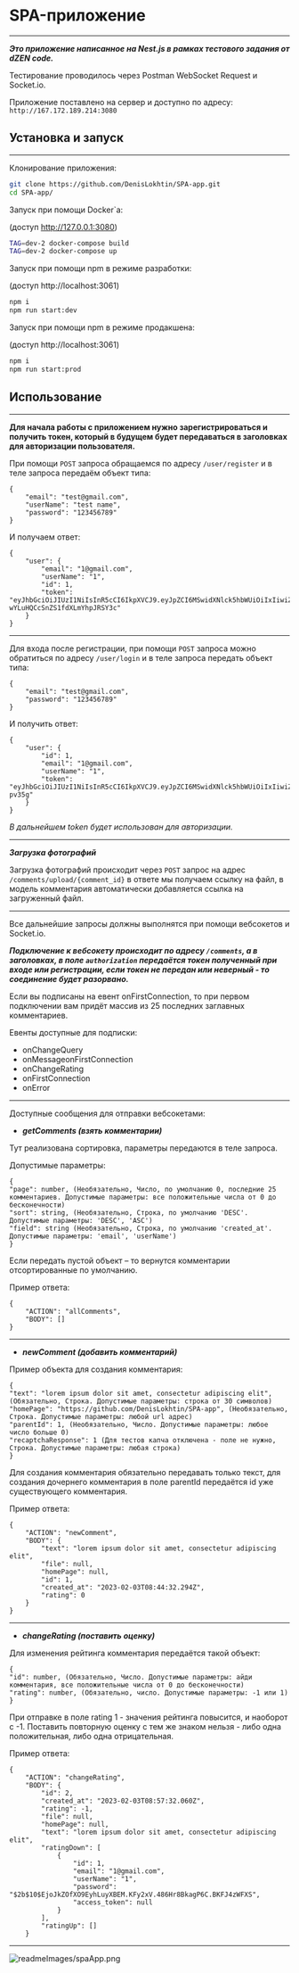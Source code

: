 # SPA-приложение

***
***Это приложение написанное на Nest.js в рамках тестового задания от dZEN code.***

Тестирование проводилось через Postman WebSocket Request и Socket.io.

Приложение поставлено на сервер и доступно по адресу: ```http://167.172.189.214:3080```

## Установка и запуск

***
Клонирование приложения:

```bash
git clone https://github.com/DenisLokhtin/SPA-app.git
cd SPA-app/
```

Запуск при помощи Docker`а:

(доступ http://127.0.0.1:3080)

```bash
TAG=dev-2 docker-compose build
TAG=dev-2 docker-compose up
```

Запуск при помощи npm в режиме разработки:

(доступ http://localhost:3061)

```bash
npm i
npm run start:dev
```

Запуск при помощи npm в режиме продакшена:

(доступ http://localhost:3061)

```bash
npm i
npm run start:prod
```

## Использование

***
**Для начала работы с приложением нужно зарегистрироваться и получить токен, который в будущем будет передаваться в
заголовках для авторизации пользователя.**

При помощи ```POST``` запроса обращаемся по адресу ```/user/register``` и в теле запроса передаём объект типа:

``` 
{
    "email": "test@gmail.com",
    "userName": "test name",
    "password": "123456789"
} 
```

И получаем ответ:

```
{
    "user": {
        "email": "1@gmail.com",
        "userName": "1",
        "id": 1,
        "token": "eyJhbGciOiJIUzI1NiIsInR5cCI6IkpXVCJ9.eyJpZCI6MSwidXNlck5hbWUiOiIxIiwiZW1haWwiOiIxQGdtYWlsLmNvbSIsImlhdCI6MTY3NTQwNDI0N30.gjXiupqo9Ta9Ba7-wYLuHQCcSnZS1fdXLmYhpJRSY3c"
    }
}
```

***

Для входа после регистрации, при помощи ```POST``` запроса можно обратиться по адресу ```/user/login``` и в теле
запроса передать объект типа:

``` 
{
    "email": "test@gmail.com",
    "password": "123456789"
} 
```

И получить ответ:

```
{
    "user": {
        "id": 1,
        "email": "1@gmail.com",
        "userName": "1",
        "token": "eyJhbGciOiJIUzI1NiIsInR5cCI6IkpXVCJ9.eyJpZCI6MSwidXNlck5hbWUiOiIxIiwiZW1haWwiOiIxQGdtYWlsLmNvbSIsImlhdCI6MTY3NTQwNDYxM30.l5giwu10zOByOi8LMz4CMrrJ91E4o7zhL4iaa-pv35g"
    }
}
```

*В дальнейшем token будет использован для авторизации.*

***
***Загрузка фотографий***

Загрузка фотографий происходит через ```POST``` запрос на адрес ```/comments/upload/{comment_id}``` в ответе мы
получаем ссылку на файл, в модель комментария автоматически добавляется ссылка на загруженный файл.

***

Все дальнейшие запросы должны выполнятся при помощи вебсокетов и Socket.io.

***Подключение к вебсокету происходит по адресу ```/comments```, а в заголовках, в поле ```authorization``` передаётся
токен полученный при входе или регистрации, если токен не передан или неверный - то соединение будет разорвано.***

Если вы подписаны на евент onFirstConnection, то при первом подключении вам придёт массив из 25 последних заглавных
комментариев.

Евенты доступные для подписки:

- onChangeQuery
- onMessageonFirstConnection
- onChangeRating
- onFirstConnection
- onError

***

Доступные сообщения для отправки вебсокетами:

- ***getComments (взять комментарии)***

Тут реализована сортировка, параметры передаются в теле запроса.

Допустимые параметры:

```
{
"page": number, (Необязательно, Число, по умолчанию 0, последние 25 комментариев. Допустимые параметры: все положительные числа от 0 до бесконечности)
"sort": string, (Необязательно, Строка, по умолчанию 'DESC'. Допустимые параметры: 'DESC', 'ASC')
"field": string (Необязательно, Строка, по умолчанию 'created_at'. Допустимые параметры: 'email', 'userName')
}
```

Если передать пустой объект – то вернутся комментарии отсортированные по умолчанию.

Пример ответа:

```
{
    "ACTION": "allComments",
    "BODY": []
}
```

***

- ***newComment (добавить комментарий)***

Пример объекта для создания комментария:

```
{
"text": "lorem ipsum dolor sit amet, consectetur adipiscing elit", (Обязательно, Строка. Допустимые параметры: строка от 30 символов)
"homePage": "https://github.com/DenisLokhtin/SPA-app", (Необязательно, Строка. Допустимые параметры: любой url адрес)
"parentId": 1, (Необязательно, Число. Допустимые параметры: любое число больше 0)
"recaptchaResponse": 1 (Для тестов капча отключена - поле не нужно, Строка. Допустимые параметры: любая строка)
}
```

Для создания комментария обязательно передавать только текст, для создания дочернего комментария в поле parentId
передаётся id уже существующего комментария.

Пример ответа:

```
{
    "ACTION": "newComment",
    "BODY": {
        "text": "lorem ipsum dolor sit amet, consectetur adipiscing elit",
        "file": null,
        "homePage": null,
        "id": 1,
        "created_at": "2023-02-03T08:44:32.294Z",
        "rating": 0
    }
}
```

***

- ***changeRating (поставить оценку)***

Для изменения рейтинга комментария передаётся такой объект:

```
{
"id": number, (Обязательно, Число. Допустимые параметры: айди комментария, все положительные числа от 0 до бесконечности)
"rating": number, (Обязательно, число. Допустимые параметры: -1 или 1)
}
```

При отправке в поле rating 1 - значения рейтинга повысится, и наоборот с -1. Поставить повторную оценку с тем же знаком
нельзя - либо одна положительная, либо одна отрицательная.

Пример ответа:

```
{
    "ACTION": "changeRating",
    "BODY": {
        "id": 2,
        "created_at": "2023-02-03T08:57:32.060Z",
        "rating": -1,
        "file": null,
        "homePage": null,
        "text": "lorem ipsum dolor sit amet, consectetur adipiscing elit",
        "ratingDown": [
            {
                "id": 1,
                "email": "1@gmail.com",
                "userName": "1",
                "password": "$2b$10$EjoJkZOfXO9EyhLuyXBEM.KFy2xV.486Hr8BkagP6C.BKFJ4zWFXS",
                "access_token": null
            }
        ],
        "ratingUp": []
    }
```

***

![readmeImages/spaApp.png](readmeImages/spaApp.png)
